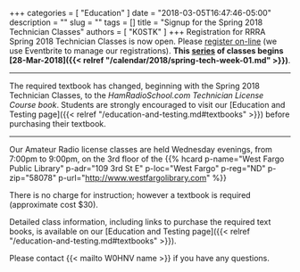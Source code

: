 +++
categories = [ "Education" ]
date = "2018-03-05T16:47:46-05:00"
description = ""
slug = ""
tags = []
title = "Signup for the Spring 2018 Technician Classes"
authors = [ "K0STK" ]
+++
Registration for RRRA Spring 2018 Technician Classes is now open. Please
[register on-line](https://www.eventbrite.com/e/technician-license-class-tickets-43414216089)
(we use Eventbrite to manage our registrations). **This
[series](/dates/spring-2018-technician)
of classes begins
[28-Mar-2018]({{< relref "/calendar/2018/spring-tech-week-01.md" >}})**.

---

The required textbook has changed, beginning with the Spring 2018 Technician
Classes, to the
*HamRadioSchool.com Technician License Course book*.
Students are strongly encouraged to visit our
[Education and Testing page]({{< relref "/education-and-testing.md#textbooks" >}})
before purchasing their textbook.

---

<!--more-->

Our Amateur Radio license classes are
held Wednesday evenings, from 7:00pm to 9:00pm, on the 3rd floor of the 
{{% hcard p-name="West Fargo Public Library" p-adr="109 3rd St E" p-loc="West Fargo" p-reg="ND" p-zip="58078" p-url="http://www.westfargolibrary.com" %}}

There is no charge for instruction; however a textbook is required
(approximate cost $30).

Detailed class information, including links to purchase the required
text books, is available on our
[Education and Testing page]({{< relref "/education-and-testing.md#textbooks" >}}).

Please contact {{< mailto W0HNV name >}} if you have any questions.
